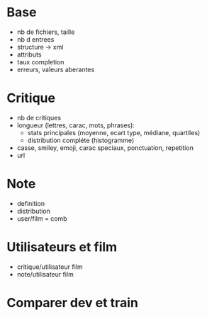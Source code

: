 # Base

* nb de fichiers, taille
* nb d entrees
* structure -> xml
* attributs
* taux completion
* erreurs, valeurs aberantes

# Critique

* nb de critiques
* longueur (lettres, carac, mots, phrases):
  * stats principales (moyenne, ecart type, médiane, quartiles)
  * distribution compléte (histogramme)
* casse, smiley, emoji, carac speciaux, ponctuation, repetition
* url

# Note

* definition
* distribution
* user/film = comb

# Utilisateurs et film

* critique/utilisateur film
* note/utilisateur film

# Comparer dev et train

